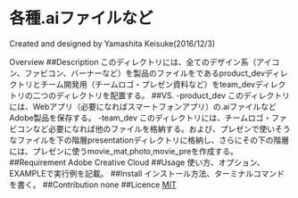 各種.aiファイルなど
=====

Created and designed by Yamashita Keisuke(2016/12/3)

Overview
##Description
このディレクトリには、全てのデザイン系（アイコン、ファビコン、バーナーなど）を製品のファイルをであるproduct_devディレクトリとチーム開発用（チームロゴ・プレゼン資料など）をteam_devディレクトリの二つのディレクトリを配置する。
##VS.
-product_dev
このディレクトリには、Webアプリ（必要になればスマートフォンアプリ）の.aiファイルなどAdobe製品を保存する。
-team_dev
このディレクトリには、チームロゴ・ファビコンなど必要になれば他のファイルを格納する。および、プレゼンで使いそうなファイルを下の階層presentationディレクトリに格納し、さらにその下の階層には、プレゼンに使うmovie_mat,photo,movie_preを作成する。
##Requirement
Adobe Creative Cloud
##Usage
使い方、オプション、EXAMPLEで実行例を記載。
##Install
インストール方法、ターミナルコマンドを書く。
##Contribution
none
##Licence
[MIT](https://github.com/tcnksm/tool/blob/master/LICENCE)
